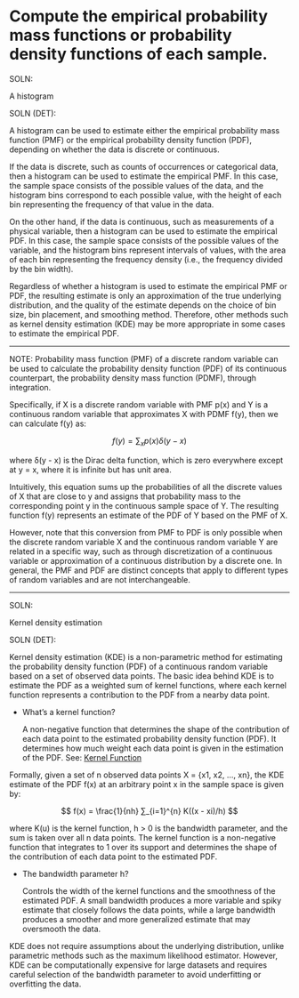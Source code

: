 # Compute the empirical probability mass functions or probability density functions of each sample.

SOLN:

A histogram

SOLN (DET):

A histogram can be used to estimate either the empirical probability mass function (PMF) or the empirical probability density function (PDF), depending on whether the data is discrete or continuous.

If the data is discrete, such as counts of occurrences or categorical data, then a histogram can be used to estimate the empirical PMF. In this case, the sample space consists of the possible values of the data, and the histogram bins correspond to each possible value, with the height of each bin representing the frequency of that value in the data.

On the other hand, if the data is continuous, such as measurements of a physical variable, then a histogram can be used to estimate the empirical PDF. In this case, the sample space consists of the possible values of the variable, and the histogram bins represent intervals of values, with the area of each bin representing the frequency density (i.e., the frequency divided by the bin width).

Regardless of whether a histogram is used to estimate the empirical PMF or PDF, the resulting estimate is only an approximation of the true underlying distribution, and the quality of the estimate depends on the choice of bin size, bin placement, and smoothing method. Therefore, other methods such as kernel density estimation (KDE) may be more appropriate in some cases to estimate the empirical PDF.

---

NOTE:
Probability mass function (PMF) of a discrete random variable can be used to calculate the probability density function (PDF) of its continuous counterpart, the probability density mass function (PDMF), through integration.

Specifically, if X is a discrete random variable with PMF p(x) and Y is a continuous random variable that approximates X with PDMF f(y), then we can calculate f(y) as:

$$
f(y) = ∑_x p(x) δ(y - x)
$$

where δ(y - x) is the Dirac delta function, which is zero everywhere except at y = x, where it is infinite but has unit area.

Intuitively, this equation sums up the probabilities of all the discrete values of X that are close to y and assigns that probability mass to the corresponding point y in the continuous sample space of Y. The resulting function f(y) represents an estimate of the PDF of Y based on the PMF of X.

However, note that this conversion from PMF to PDF is only possible when the discrete random variable X and the continuous random variable Y are related in a specific way, such as through discretization of a continuous variable or approximation of a continuous distribution by a discrete one. In general, the PMF and PDF are distinct concepts that apply to different types of random variables and are not interchangeable.

---

SOLN: 

Kernel density estimation

SOLN (DET):

Kernel density estimation (KDE) is a non-parametric method for estimating the probability density function (PDF) of a continuous random variable based on a set of observed data points. The basic idea behind KDE is to estimate the PDF as a weighted sum of kernel functions, where each kernel function represents a contribution to the PDF from a nearby data point.

- What’s a kernel function?
    
    A non-negative function that determines the shape of the contribution of each data point to the estimated probability density function (PDF). It determines how much weight each data point is given in the estimation of the PDF. See: [Kernel Function](https://www.notion.so/Kernel-Function-c89c4d3561924f90bf76173aed9e8301) 
    

Formally, given a set of n observed data points X = {x1, x2, ..., xn}, the KDE estimate of the PDF f(x) at an arbitrary point x in the sample space is given by:

$$
f(x) = \frac{1}{nh} ∑_{i=1}^{n}  K((x - xi)/h)
$$

where K(u) is the kernel function, h > 0 is the bandwidth parameter, and the sum is taken over all n data points. The kernel function is a non-negative function that integrates to 1 over its support and determines the shape of the contribution of each data point to the estimated PDF. 

- The bandwidth parameter h?
    
    Controls the width of the kernel functions and the smoothness of the estimated PDF. A small bandwidth produces a more variable and spiky estimate that closely follows the data points, while a large bandwidth produces a smoother and more generalized estimate that may oversmooth the data.
    

KDE does not require assumptions about the underlying distribution, unlike parametric methods such as the maximum likelihood estimator. However, KDE can be computationally expensive for large datasets and requires careful selection of the bandwidth parameter to avoid underfitting or overfitting the data.